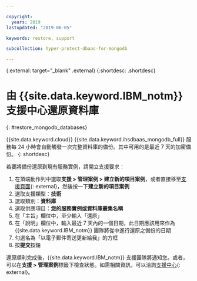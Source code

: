 ```yaml
---

copyright:
  years: 2019
lastupdated: "2019-06-05"

keywords: restore, support

subcollection: hyper-protect-dbaas-for-mongodb

---
```


{:external: target="_blank" .external}
{:shortdesc: .shortdesc}


# 由 {{site.data.keyword.IBM_notm}} 支援中心還原資料庫
{: #restore_mongodb_databases}

{{site.data.keyword.cloud}} {{site.data.keyword.ihsdbaas_mongodb_full}} 服務每 24 小時會自動觸發一次完整資料庫的備份。其中可用的是最近 7 天的加密備份。
{: shortdesc}

若要將備份還原到現有服務實例，請開立支援要求：
1. 在頂端動作列中選取**支援 > 管理案例 > 建立新的項目案例**，或者直接移至[支援頁面](https://cloud.ibm.com/unifiedsupport/cases/manage){: external}，然後按一下**建立新的項目案例**
2. 選取支援類型：**技術**
3. 選取類別：**資料庫**
4. 選取供應項目：**您的服務實例或資料庫叢集名稱**
5. 在「主旨」欄位中，至少輸入「還原」
6. 在「說明」欄位中，輸入最近 7 天內的一個日期，此日期應該用來作為 {{site.data.keyword.IBM_notm}} 團隊將從中進行還原之備份的日期  
7. 勾選名為「以電子郵件寄送更新給我」的方框
8. 按**提交**按鈕

還原順利完成後，{{site.data.keyword.IBM_notm}} 支援團隊將通知您。或者，可以在**支援 > 管理案例**標籤下檢查狀態。如需相關資訊，可以洽詢[支援中心](https://cloud.ibm.com/unifiedsupport/supportcenter){: external}。
